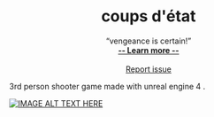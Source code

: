 <h1 align="center"> coups d'état</h1>
<p align="center">
    “vengeance is certain!”
  <br>
  <a href="#"><strong> -- Learn more -- </strong></a>
  <br>
  <br>
   <a href="">Report issue</a>
</p>

3rd person shooter game made with unreal engine 4 .

<a href="https://www.youtube.com/watch?v=ddtPfnBGOh8
" target="_blank"><img src="" 
alt="IMAGE ALT TEXT HERE"  /></a>

